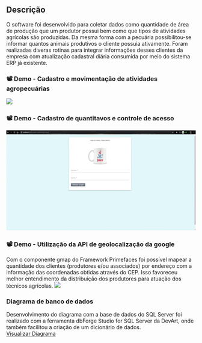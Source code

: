## Descrição

O software foi desenvolvido para coletar dados como quantidade de área de produção que um 
produtor possui bem como que tipos de atividades agrícolas são produzidas. Da mesma forma 
com a pecuária possibilitou-se informar quantos animais produtivos o cliente possuia ativamente.
Foram realizadas diveras rotinas para integrar informações desses clientes da empresa com
atualização cadastral diária consumida por meio do sistema ERP já existente.

### 📽 Demo - Cadastro e movimentação de atividades agropecuárias
<img src="/demo/cadastroMov.gif">
<br>

### 📽 Demo - Cadastro de quantitavos e controle de acesso
<img src="/demo/quantitativos.gif">
<br>

### 📽 Demo - Utilização da API de geolocalização da google
Com o componente gmap do Framework Primefaces foi possível mapear
a quantidade dos clientes (produtores e/ou associados) por endereço com a informação das
coordenadas obtidas através do CEP. Isso favoreceu melhor entendimento 
da distribuição dos produtores para atuação dos técnicos agrícolas.
<img src="/demo/geomapas.gif">

### Diagrama de banco de dados
Desenvolvimento do diagrama com a base de dados do SQL Server foi realizado 
com a ferramenta dbForge Studio for SQL Server da DevArt, onde também facilitou 
a criação de um dicionário de dados.
<br>
<a href="https://drive.google.com/file/d/1XbXpgxTWZIQ3CRomjIKGZXP2YcSDWubK/view?usp=sharing" target="_blank">Visualizar Diagrama</a>
<br>

